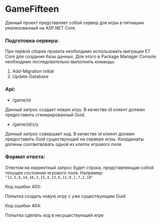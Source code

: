 # GameFifteen 

Данный проект представляет собой сервер для игры в пятнашки реализованный на ASP.NET Core.


### Подготовка сервера:

При первой сборке проекта необходимо использовать миграции ET Core для создания базы данных. Для этого в Package Manager Console необходимо последовательно выполнить команды:
1. Add-Migration Initial
2. Update-Database

### Api:

* /game/id

Данный запрос создает новую игру. В качестве id клиент должен предоставить сгенерированный Guid.

* /game/id/x/y

Данный запрос совершает ход. В качестве id клиент должен предоставить Guid существующей на сервере игры. Координаты должны соответвовать одной из клеток игрового поля. 

### Формат ответа:

Ответом на корректный запрос будет строка, представляющая собой текущее состояние игрового поля. Например: 
``` "12,5,6,14,16,3,15,4,13,8,11,9,1,7,2,10" ```

Код ошибки 400:

Попытка создать новую игру с уже существующим Guid

Код ошибки 404:

Попытка сделать ход в несуществующей игре
